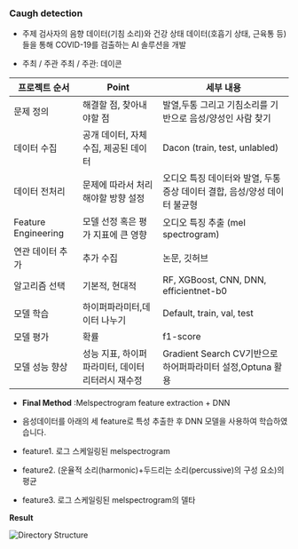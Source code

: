 <h3>Caugh detection</h3>

- 주제
검사자의 음향 데이터(기침 소리)와 건강 상태 데이터(호흡기 상태, 근육통 등)들을 통해 COVID-19를 검출하는 AI 솔루션을 개발

- 주최 / 주관
주최 / 주관: 데이콘

| 프로젝트 순서 | Point | 세부 내용 |
| --- | --- | --- |
| 문제 정의 | 해결할 점, 찾아내야할 점 | 발열,두통 그리고 기침소리를 기반으로 음성/양성인 사람 찾기 |
| 데이터 수집 | 공개 데이터, 자체 수집, 제공된 데이터 | Dacon (train, test, unlabled) |
| 데이터 전처리 | 문제에 따라서 처리해야할 방향 설정 | 오디오 특징 데이터와 발열, 두통 증상 데이터 결합, 음성/양성 데이터 불균형 |
| Feature Engineering | 모델 선정 혹은 평가 지표에 큰 영향 | 오디오 특징 추출 (mel spectrogram) |
| 연관 데이터 추가 | 추가 수집 | 논문, 깃허브 |
| 알고리즘 선택 | 기본적, 현대적 | RF, XGBoost, CNN, DNN, efficientnet-b0 |
| 모델 학습 | 하이퍼파라미터,데이터 나누기 | Default, train, val, test |
| 모델 평가 | 확률 | f1-score |
| 모델 성능 향상 | 성능 지표, 하이퍼파라미터, 데이터 리터러시 재수정 | Gradient Search CV기반으로 하어퍼파라미터 설정,Optuna 활용 |

- **Final Method**
:Melspectrogram feature extraction + DNN

 - 음성데이터를 아래의 세 feature로 특성 추출한 후 DNN 모델을 사용하여 학습하였습니다.
 - feature1. 로그 스케일링된 melspectrogram
 - feature2. (운율적 소리(harmonic)+두드리는 소리(percussive)의 구성 요소)의 평균
 - feature3. 로그 스케일링된 melspectrogram의 델타

**Result**

![Directory Structure](https://user-images.githubusercontent.com/74871527/186582641-6cd3c4f4-868c-4397-91d0-3d33207ec96b.png)
